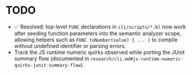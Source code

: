 # TODO

- ✅ Resolved: top-level `FUNC` declarations in `cli/scripts/*.bl` now work after seeding function parameters into the semantic analyzer scope, allowing helpers such as `FUNC toNumber(value) { ... }` to compile without undefined identifier or parsing errors.
- Track the JS runtime numeric quirks observed while porting the JUnit summary flow (documented in `research/cli.md#js-runtime-numeric-quirks-junit-summary-flow`).
